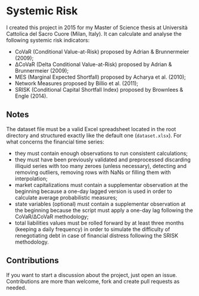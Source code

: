 # Systemic Risk

I created this project in 2015 for my Master of Science thesis at Università Cattolica del Sacro Cuore (Milan, Italy).
It can calculate and analyse the following systemic risk indicators:
* CoVaR (Conditional Value-at-Risk) proposed by Adrian & Brunnermeier (2009);
* ΔCoVaR (Delta Conditional Value-at-Risk) proposed by Adrian & Brunnermeier (2009);
* MES (Marginal Expected Shortfall) proposed by Acharya et al. (2010);
* Network Measures proposed by Billio et al. (2011);
* SRISK (Conditional Capital Shortfall Index) proposed by Brownlees & Engle (2014).

## Notes

The dataset file must be a valid Excel spreadsheet located in the root directory and structured exactly like the default one (`dataset.xlsx`). For what concerns the financial time series:
* they must contain enough observations to run consistent calculations;
* they must have been previously validated and preprocessed discarding illiquid series with too many zeroes (unless necessary), detecting and removing outliers, removing rows with NaNs or filling them with interpolation;
* market capitalizations must contain a supplementar observation at the beginning because a one-day lagged version is used in order to calculate average probabilistic measures;
* state variables (optional) must contain a supplementar observation at the beginning because the script must apply a one-day lag following the CoVaR/ΔCoVaR methodology;
* total liabilities values must be rolled forward by at least three months (keeping a daily frequency) in order to simulate the difficulty of renegotiating debt in case of financial distress following the SRISK methodology.

## Contributions

If you want to start a discussion about the project, just open an issue.
Contributions are more than welcome, fork and create pull requests as needed.
